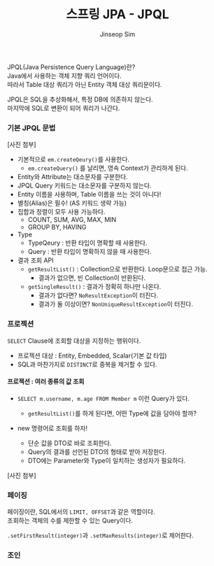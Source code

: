 ﻿---
layout: post
title: "스프링 JPA - JPQL"
categories: Springboot
tags: [java]
author:
  - Jinseop Sim
toc: true
---
JPQL(Java Persistence Query Language)란?  
Java에서 사용하는 객체 지향 쿼리 언어이다.  
따라서 Table 대상 쿼리가 아닌 Entity 객체 대상 쿼리문이다.  

JPQL은 SQL을 추상화해서, 특정 DB에 의존하지 않는다.  
마지막에 SQL로 변환이 되어 쿼리가 나간다.  

### 기본 JPQL 문법
[사진 첨부]

- 기본적으로 ```em.createQeury()```를 사용한다.
  - ```em.createQuery()``` 를 날리면, 영속 Context가 관리하게 된다.
- Entity와 Attribute는 대소문자를 구분한다.
- JPQL Query 키워드는 대소문자를 구분하지 않는다.
- Entity 이름을 사용하며, Table 이름을 쓰는 것이 아니다!
- 별칭(Alias)은 필수! (AS 키워드 생략 가능)
- 집합과 정렬이 모두 사용 가능하다.
  - COUNT, SUM, AVG, MAX, MIN
  - GROUP BY, HAVING
- Type
  - TypeQeury : 반환 타입이 명확할 때 사용한다.
  - Query : 반환 타입이 명확하지 않을 때 사용한다.
- 결과 조회 API
  - ```getResultList()``` : Collection으로 반환한다. Loop문으로 접근 가능.
    - 결과가 없으면, 빈 Collection이 반환된다.
  - ```getSingleResult()``` : 결과가 정확히 하나만 나온다.
    - 결과가 없다면? ```NoResultException```이 터진다.
    - 결과가 둘 이상이면? ```NonUniqueResultException```이 터진다.

### 프로젝션
```SELECT``` Clause에 조회할 대상을 지정하는 행위이다.  

- 프로젝션 대상 : Entity, Embedded, Scalar(기본 값 타입)
- SQL과 마찬가지로 ```DISTINCT```로 중복을 제거할 수 있다.

#### 프로젝션 : 여러 종류의 값 조회
- ```SELECT m.username, m.age FROM Member m``` 이런 Query가 있다.
  - ```getResultList()```를 하게 된다면, 어떤 Type에 값을 담아야 할까?

- new 명령어로 조회를 하자!
  - 단순 값을 DTO로 바로 조회한다.
  - Query의 결과를 선언된 DTO의 형태로 받아 저장한다.
  - DTO에는 Parameter와 Type이 일치하는 생성자가 필요하다.

[사진 첨부]

### 페이징
페이징이란, SQL에서의 ```LIMIT, OFFSET```과 같은 역할이다.  
조회하는 객체의 수를 제한할 수 있는 Query이다.

```.setFirstResult(integer)```과 ```.setMaxResults(integer)```로 제어한다.  

### 조인